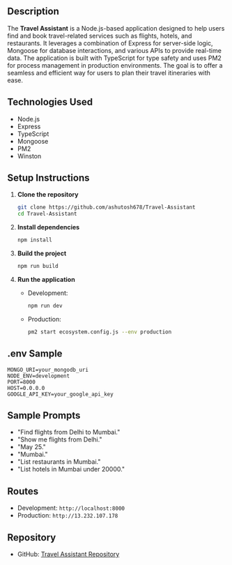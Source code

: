 ## Description

The **Travel Assistant** is a Node.js-based application designed to help users find and book travel-related services such as flights, hotels, and restaurants. It leverages a combination of Express for server-side logic, Mongoose for database interactions, and various APIs to provide real-time data. The application is built with TypeScript for type safety and uses PM2 for process management in production environments. The goal is to offer a seamless and efficient way for users to plan their travel itineraries with ease.

## Technologies Used

- Node.js
- Express
- TypeScript
- Mongoose
- PM2
- Winston

## Setup Instructions

1. **Clone the repository**

   ```bash
   git clone https://github.com/ashutosh678/Travel-Assistant
   cd Travel-Assistant
   ```

2. **Install dependencies**

   ```bash
   npm install
   ```

3. **Build the project**

   ```bash
   npm run build
   ```

4. **Run the application**
   - Development:
     ```bash
     npm run dev
     ```
   - Production:
     ```bash
     pm2 start ecosystem.config.js --env production
     ```

## .env Sample

```
MONGO_URI=your_mongodb_uri
NODE_ENV=development
PORT=8000
HOST=0.0.0.0
GOOGLE_API_KEY=your_google_api_key
```

## Sample Prompts

- "Find flights from Delhi to Mumbai."
- "Show me flights from Delhi."
- "May 25."
- "Mumbai."
- "List restaurants in Mumbai."
- "List hotels in Mumbai under 20000."

## Routes

- Development: `http://localhost:8000`
- Production: `http://13.232.107.178`

## Repository

- GitHub: [Travel Assistant Repository](https://github.com/ashutosh678/Travel-Assistant)
